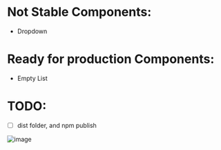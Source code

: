 # Not Stable Components:
 - Dropdown

# Ready for production Components:
- Empty List

# TODO:
- [ ] dist folder, and npm publish

![image](https://github.com/zainali99/ui-components/assets/9899154/bbd97522-bc7e-4d3b-a08d-90dc5f1656e3)
